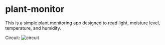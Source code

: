 # plant-monitor

This is a simple plant monitoring app designed to read light, moisture level, temperature, and humidity.

Circuit:
![circuit](https://user-images.githubusercontent.com/29642005/170155224-bace5427-07cf-4042-b6e9-6a8ec91c6d1b.PNG)
